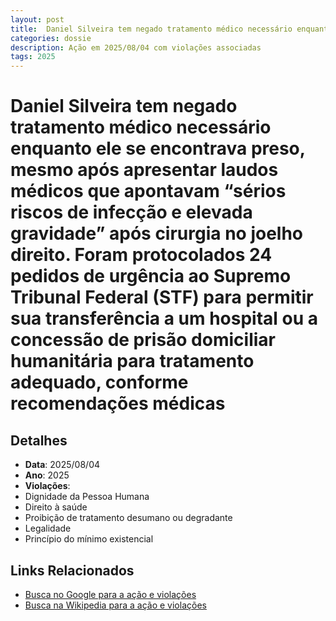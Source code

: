 ```yaml
---
layout: post
title:  Daniel Silveira tem negado tratamento médico necessário enquanto ele se encontrava preso, mesmo após apresentar laudos médicos que apontavam “sérios riscos de infecção e elevada gravidade” após cirurgia no joelho direito. Foram protocolados 24 pedidos de urgência ao Supremo Tribunal Federal (STF) para permitir sua transferência a um hospital ou a concessão de prisão domiciliar humanitária para tratamento adequado, conforme recomendações médicas
categories: dossie
description: Ação em 2025/08/04 com violações associadas
tags: 2025
---
```


# Daniel Silveira tem negado tratamento médico necessário enquanto ele se encontrava preso, mesmo após apresentar laudos médicos que apontavam “sérios riscos de infecção e elevada gravidade” após cirurgia no joelho direito. Foram protocolados 24 pedidos de urgência ao Supremo Tribunal Federal (STF) para permitir sua transferência a um hospital ou a concessão de prisão domiciliar humanitária para tratamento adequado, conforme recomendações médicas

## Detalhes
- **Data**: 2025/08/04
- **Ano**: 2025
- **Violações**:
- Dignidade da Pessoa Humana
- Direito à saúde
- Proibição de tratamento desumano ou degradante
- Legalidade
- Princípio do mínimo existencial

## Links Relacionados
- [Busca no Google para a ação e violações](https://www.google.com/search?q=%22Alexandre%20de%20Moraes%22%20Daniel%20Silveira%20tem%20negado%20tratamento%20m%C3%A9dico%20necess%C3%A1rio%20enquanto%20ele%20se%20encontrava%20preso%2C%20mesmo%20ap%C3%B3s%20apresentar%20laudos%20m%C3%A9dicos%20que%20apontavam%20%E2%80%9Cs%C3%A9rios%20riscos%20de%20infec%C3%A7%C3%A3o%20e%20elevada%20gravidade%E2%80%9D%20ap%C3%B3s%20cirurgia%20no%20joelho%20direito.%20Foram%20protocolados%2024%20pedidos%20de%20urg%C3%AAncia%20ao%20Supremo%20Tribunal%20Federal%20%28STF%29%20para%20permitir%20sua%20transfer%C3%AAncia%20a%20um%20hospital%20ou%20a%20concess%C3%A3o%20de%20pris%C3%A3o%20domiciliar%20humanit%C3%A1ria%20para%20tratamento%20adequado%2C%20conforme%20recomenda%C3%A7%C3%B5es%20m%C3%A9dicas%20Dignidade%20da%20Pessoa%20Humana%20Direito%20%C3%A0%20sa%C3%BAde%20Proibi%C3%A7%C3%A3o%20de%20tratamento%20desumano%20ou%20degradante%20Legalidade%20Princ%C3%ADpio%20do%20m%C3%ADnimo%20existencial%202025)
- [Busca na Wikipedia para a ação e violações](https://en.wikipedia.org/w/index.php?search=%22Alexandre%20de%20Moraes%22%20Daniel%20Silveira%20tem%20negado%20tratamento%20m%C3%A9dico%20necess%C3%A1rio%20enquanto%20ele%20se%20encontrava%20preso%2C%20mesmo%20ap%C3%B3s%20apresentar%20laudos%20m%C3%A9dicos%20que%20apontavam%20%E2%80%9Cs%C3%A9rios%20riscos%20de%20infec%C3%A7%C3%A3o%20e%20elevada%20gravidade%E2%80%9D%20ap%C3%B3s%20cirurgia%20no%20joelho%20direito.%20Foram%20protocolados%2024%20pedidos%20de%20urg%C3%AAncia%20ao%20Supremo%20Tribunal%20Federal%20%28STF%29%20para%20permitir%20sua%20transfer%C3%AAncia%20a%20um%20hospital%20ou%20a%20concess%C3%A3o%20de%20pris%C3%A3o%20domiciliar%20humanit%C3%A1ria%20para%20tratamento%20adequado%2C%20conforme%20recomenda%C3%A7%C3%B5es%20m%C3%A9dicas%20Dignidade%20da%20Pessoa%20Humana%20Direito%20%C3%A0%20sa%C3%BAde%20Proibi%C3%A7%C3%A3o%20de%20tratamento%20desumano%20ou%20degradante%20Legalidade%20Princ%C3%ADpio%20do%20m%C3%ADnimo%20existencial%202025)
